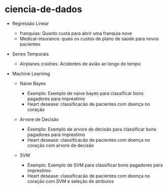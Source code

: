 # ciencia-de-dados

- Regressão Linear

  - franquias: Quanto custa para abrir uma franquia nove
  - Medical-insurance: quais os custos de plano de saúde para novos pacientes

- Series Temporais

  - Airplanes crashes: Acidentes de avião ao longo do tempo

- Machine Learning

  - Naive Bayes

    - Exemplo: Exemplo de naive bayes para classificar bons pagadores para imprestimo
    - Heart desease: classificacão de pacientes com doença no coração

  - Arvore de Decisão

    - Exemplo: Exemplo de arvore de decisão para classificar bons pagadores para imprestimo
    - Heart desease: classificacão de pacientes com doença no coração com arvore de decisão

  - SVM

    - Exemplo: Exemplo de SVM para classificar bons pagadores para imprestimo
    - Heart desease: classificacão de pacientes com doença no coração com SVM e seleção de atributos
